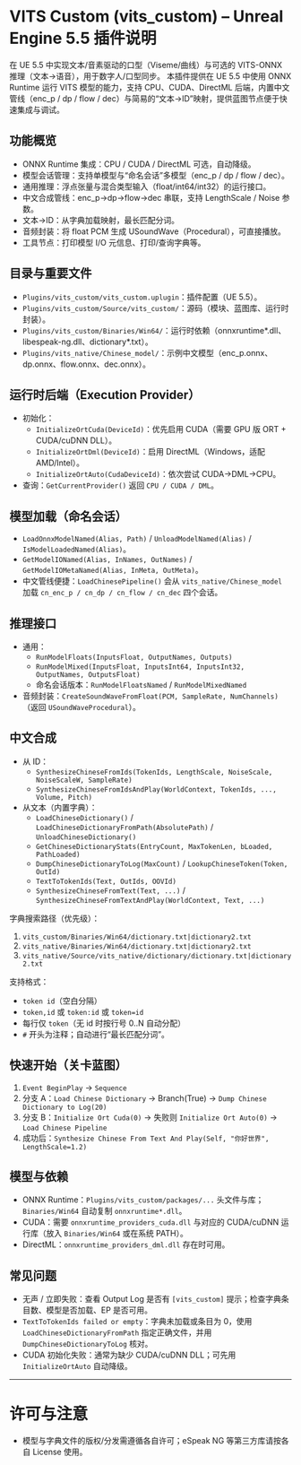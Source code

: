 # VITS Custom (vits_custom) – Unreal Engine 5.5 插件说明
在 UE 5.5 中实现文本/音素驱动的口型（Viseme/曲线）与可选的 VITS-ONNX 推理（文本→语音），用于数字人/口型同步。
本插件提供在 UE 5.5 中使用 ONNX Runtime 运行 VITS 模型的能力，支持 CPU、CUDA、DirectML 后端，内置中文管线（enc_p / dp / flow / dec）与简易的“文本→ID”映射，提供蓝图节点便于快速集成与调试。

## 功能概览
- ONNX Runtime 集成：CPU / CUDA / DirectML 可选，自动降级。
- 模型会话管理：支持单模型与“命名会话”多模型（enc_p / dp / flow / dec）。
- 通用推理：浮点张量与混合类型输入（float/int64/int32）的运行接口。
- 中文合成管线：enc_p→dp→flow→dec 串联，支持 LengthScale / Noise 参数。
- 文本→ID：从字典加载映射，最长匹配分词。
- 音频封装：将 float PCM 生成 USoundWave（Procedural），可直接播放。
- 工具节点：打印模型 I/O 元信息、打印/查询字典等。

## 目录与重要文件
- `Plugins/vits_custom/vits_custom.uplugin`：插件配置（UE 5.5）。
- `Plugins/vits_custom/Source/vits_custom/`：源码（模块、蓝图库、运行时封装）。
- `Plugins/vits_custom/Binaries/Win64/`：运行时依赖（onnxruntime*.dll、libespeak-ng.dll、dictionary*.txt）。
- `Plugins/vits_native/Chinese_model/`：示例中文模型（enc_p.onnx、dp.onnx、flow.onnx、dec.onnx）。

## 运行时后端（Execution Provider）
- 初始化：
  - `InitializeOrtCuda(DeviceId)`：优先启用 CUDA（需要 GPU 版 ORT + CUDA/cuDNN DLL）。
  - `InitializeOrtDml(DeviceId)`：启用 DirectML（Windows，适配 AMD/Intel）。
  - `InitializeOrtAuto(CudaDeviceId)`：依次尝试 CUDA→DML→CPU。
- 查询：`GetCurrentProvider()` 返回 `CPU / CUDA / DML`。

## 模型加载（命名会话）
- `LoadOnnxModelNamed(Alias, Path)` / `UnloadModelNamed(Alias)` / `IsModelLoadedNamed(Alias)`。
- `GetModelIONamed(Alias, InNames, OutNames)` / `GetModelIOMetaNamed(Alias, InMeta, OutMeta)`。
- 中文管线便捷：`LoadChinesePipeline()` 会从 `vits_native/Chinese_model` 加载 `cn_enc_p / cn_dp / cn_flow / cn_dec` 四个会话。

## 推理接口
- 通用：
  - `RunModelFloats(InputsFloat, OutputNames, Outputs)`
  - `RunModelMixed(InputsFloat, InputsInt64, InputsInt32, OutputNames, OutputsFloat)`
  - 命名会话版本：`RunModelFloatsNamed` / `RunModelMixedNamed`
- 音频封装：`CreateSoundWaveFromFloat(PCM, SampleRate, NumChannels)`（返回 `USoundWaveProcedural`）。

## 中文合成
- 从 ID：
  - `SynthesizeChineseFromIds(TokenIds, LengthScale, NoiseScale, NoiseScaleW, SampleRate)`
  - `SynthesizeChineseFromIdsAndPlay(WorldContext, TokenIds, ..., Volume, Pitch)`
- 从文本（内置字典）：
  - `LoadChineseDictionary()` / `LoadChineseDictionaryFromPath(AbsolutePath)` / `UnloadChineseDictionary()`
  - `GetChineseDictionaryStats(EntryCount, MaxTokenLen, bLoaded, PathLoaded)`
  - `DumpChineseDictionaryToLog(MaxCount)` / `LookupChineseToken(Token, OutId)`
  - `TextToTokenIds(Text, OutIds, OOVId)`
  - `SynthesizeChineseFromText(Text, ...)` / `SynthesizeChineseFromTextAndPlay(WorldContext, Text, ...)`

字典搜索路径（优先级）：
1) `vits_custom/Binaries/Win64/dictionary.txt|dictionary2.txt`
2) `vits_native/Binaries/Win64/dictionary.txt|dictionary2.txt`
3) `vits_native/Source/vits_native/dictionary/dictionary.txt|dictionary2.txt`

支持格式：
- `token id`（空白分隔）
- `token,id` 或 `token:id` 或 `token=id`
- 每行仅 `token`（无 id 时按行号 0..N 自动分配）
- `#` 开头为注释；自动进行“最长匹配分词”。

## 快速开始（关卡蓝图）
1) `Event BeginPlay` → `Sequence`
2) 分支 A：`Load Chinese Dictionary` → Branch(True) → `Dump Chinese Dictionary to Log(20)`
3) 分支 B：`Initialize Ort Cuda(0)` → 失败则 `Initialize Ort Auto(0)` → `Load Chinese Pipeline`
4) 成功后：`Synthesize Chinese From Text And Play(Self, "你好世界", LengthScale=1.2)`

## 模型与依赖
- ONNX Runtime：`Plugins/vits_custom/packages/...` 头文件与库；`Binaries/Win64` 自动复制 `onnxruntime*.dll`。
- CUDA：需要 `onnxruntime_providers_cuda.dll` 与对应的 CUDA/cuDNN 运行库（放入 `Binaries/Win64` 或在系统 PATH）。
- DirectML：`onnxruntime_providers_dml.dll` 存在时可用。

## 常见问题
- 无声 / 立即失败：查看 Output Log 是否有 `[vits_custom]` 提示；检查字典条目数、模型是否加载、EP 是否可用。
- `TextToTokenIds failed or empty`：字典未加载或条目为 0，使用 `LoadChineseDictionaryFromPath` 指定正确文件，并用 `DumpChineseDictionaryToLog` 核对。
- CUDA 初始化失败：通常为缺少 CUDA/cuDNN DLL；可先用 `InitializeOrtAuto` 自动降级。

---

# 许可与注意
- 模型与字典文件的版权/分发需遵循各自许可；eSpeak NG 等第三方库请按各自 License 使用。

